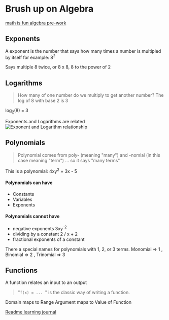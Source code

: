 # Brush up on Algebra
[math is fun algebra pre-work](https://www.mathsisfun.com/algebra/index.html)

## Exponents
A exponent is the number that says how many times a number is multipled by itself for example:
 8<sup>2</sup>

Says multiple 8 twice, or 8 x 8, 8 to the power of 2

## Logarithms
> How many of one number do we multiply to get another number?
The log of 8 with base 2 is 3

log<sub>2</sub>(8) = 3

Exponents and Logarithms are related
![Exponent and Logarithm relationship](https://www.mathsisfun.com/algebra/images/logarithm-exponent.svg)

## Polynomials
> Polynomial comes from poly- (meaning "many") and -nomial (in this case meaning "term") ... so it says "many terms"

This is a polynomial: 4xy<sup>2</sup> + 3x - 5

#### Polynomials can have

- Constants
- Variables
- Exponents

#### Polynomials cannot have

- negative exponents  3xy<sup>-2</sup>
- dividing by a constant  2 / x + 2
- fractional exponents of a constant

There a special names for polynomials with 1, 2, or 3 terms.  Monomial => 1 , Binomial => 2 , Trinomial => 3

## Functions
A function relates an input to an output

> "`f(x) = ... `" is the classic way of writing a function.

Domain maps to Range
Argument maps to Value of Function

[Readme learning journal](README.md)